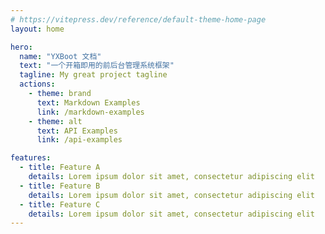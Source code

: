 ```yaml
---
# https://vitepress.dev/reference/default-theme-home-page
layout: home

hero:
  name: "YXBoot 文档"
  text: "一个开箱即用的前后台管理系统框架"
  tagline: My great project tagline
  actions:
    - theme: brand
      text: Markdown Examples
      link: /markdown-examples
    - theme: alt
      text: API Examples
      link: /api-examples

features:
  - title: Feature A
    details: Lorem ipsum dolor sit amet, consectetur adipiscing elit
  - title: Feature B
    details: Lorem ipsum dolor sit amet, consectetur adipiscing elit
  - title: Feature C
    details: Lorem ipsum dolor sit amet, consectetur adipiscing elit
---
```


